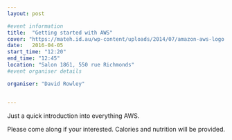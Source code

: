 ```yaml
---
layout: post

#event information
title:  "Getting started with AWS"
cover: "https://mateh.id.au/wp-content/uploads/2014/07/amazon-aws-logo.jpg"
date:   2016-04-05
start_time: "12:20"
end_time: "12:45"
location: "Salon 1861, 550 rue Richmonds"
#event organiser details

organiser: "David Rowley"


---
```


Just a quick introduction into everything AWS.

Please come along if your interested. Calories and nutrition will be provided.
